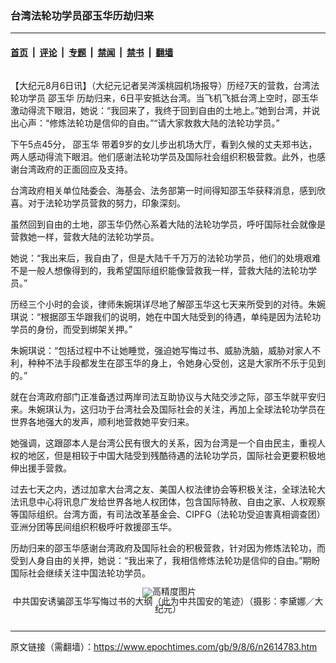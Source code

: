 ### 台湾法轮功学员邵玉华历劫归来

---

#### [首页](../../../..?n2614783) &nbsp;|&nbsp; [评论](../../../../../epoch-comment?n2614783) &nbsp;|&nbsp; [专题](../../../../../epoch-special?n2614783) &nbsp;|&nbsp; [禁闻](../../../../../epoch-news?n2614783) &nbsp;|&nbsp; [禁书](../../../../../books?n2614783) &nbsp;|&nbsp; [翻墙](https://github.com/gfw-breaker/nogfw/blob/master/README.md?n2614783)


<div class="column" id="artbody" itemprop="articleBody">
 <!-- article content begin -->
 <p>
  【大纪元8月6日讯】（大纪元记者吴涔溪桃园机场报导）历经7天的营救，台湾法轮功学员
  <ok href="https://www.epochtimes.com/gb/tag/%E9%82%B5%E7%8E%89%E5%8D%8E.html">
   邵玉华
  </ok>
  历劫归来，6日平安抵达台湾。当飞机飞抵台湾上空时，邵玉华激动得流下眼泪，她说：“我回来了，我终于回到自由的土地上。”她到台湾，并说出心声：“修炼法轮功是信仰的自由。”“请大家救救大陆的法轮功学员。”
 </p>
 <p>
  下午5点45分，
  <ok href="https://www.epochtimes.com/gb/tag/%E9%82%B5%E7%8E%89%E5%8D%8E.html">
   邵玉华
  </ok>
  带着9岁的女儿步出机场大厅，看到久候的丈夫郑书达，两人感动得流下眼泪。他们感谢法轮功学员及国际社会组织积极营救。此外，也感谢台湾政府的正面回应及支持。
 </p>
 <p>
  台湾政府相关单位陆委会、海基会、法务部第一时间得知邵玉华获释消息，感到欣喜。对于法轮功学员营救的努力，印象深刻。
 </p>
 <p>
  虽然回到自由的土地，邵玉华仍然心系着大陆的法轮功学员，呼吁国际社会就像是营救她一样，营救大陆的法轮功学员。
 </p>
 <p>
  她说：“我出来后，我自由了，但是大陆千千万万的法轮功学员，他们的处境艰难不是一般人想像得到的，我希望国际组织能像营救我一样，营救大陆的法轮功学员。”
 </p>
 <p>
  历经三个小时的会谈，律师朱婉琪详尽地了解邵玉华这七天来所受到的对待。朱婉琪说：“根据邵玉华跟我们的说明，她在中国大陆受到的待遇，单纯是因为法轮功学员的身份，而受到绑架关押。”
 </p>
 <p>
  朱婉琪说：“包括过程中不让她睡觉，强迫她写悔过书、威胁洗脑，威胁对家人不利，种种不法手段都发生在邵玉华的身上，令她身心受创，这是大家所不乐于见到的。”
 </p>
 <p>
  就在台湾政府部门正准备透过两岸司法互助协议与大陆交涉之际，邵玉华就平安归来。朱婉琪认为，这归功于台湾社会及国际社会的关注，再加上全球法轮功学员在世界各地强大的发声，顺利地营救她平安归来。
 </p>
 <p>
  她强调，这跟邵本人是台湾公民有很大的关系，因为台湾是一个自由民主，重视人权的地区，但是相较于中国大陆受到残酷待遇的法轮功学员，国际社会更要积极地伸出援手营救。
 </p>
 <p>
  过去七天之内，透过加拿大台湾之友、美国人权法律协会等积极关注，全球法轮大法讯息中心将讯息广发给世界各地人权团体，包含国际特赦、自由之家、人权观察等国际组织。台湾方面，有司法改革基金会、CIPFG（法轮功受迫害真相调查团）亚洲分团等民间组织积极呼吁救援邵玉华。
 </p>
 <p>
  历劫归来的邵玉华感谢台湾政府及国际社会的积极营救，针对因为修炼法轮功，而受到人身自由的关押，她说：“我出来了，我相信修炼法轮功是信仰的自由。”期盼国际社会继续关注中国法轮功学员。
 </p>
 <p>
  <p>
   <!--image v 1.0-->
  </p>
  <div style="line-height: 90%; text-align: center;">
   <ok href=" https://i.epochtimes.com/assets/uploads/2012/11/908061002231500.jpg" rel="noreferrer noopener" target="_blank">
    <img alt="" class="size-medium wp-image-7445337" src="https://i.epochtimes.com/assets/uploads/2012/11/908061002231500.jpg" title=""/>
   </ok>
   <img alt="高精度图片" border="0" src="//www.epochtimes.com/images/highRes.jpg">
    <br/>
    <span class="bn12">
     中共国安诱骗邵玉华写悔过书的大纲（此为中共国安的笔迹）（摄影：李黛娜／大纪元）
    </span>
   </img>
  </div>
  <p>
   <!-- -->
  </p>
  <!-- article content end -->
 </p>
</div>


---

原文链接（需翻墙）：https://www.epochtimes.com/gb/9/8/6/n2614783.htm